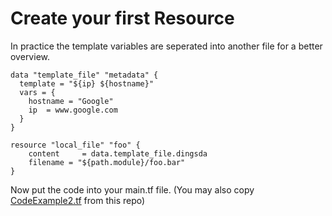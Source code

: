 # Create your first Resource

In practice the template variables are seperated into another file for a better overview.

```
data "template_file" "metadata" {
  template = "${ip} ${hostname}"
  vars = {
    hostname = "Google"
    ip  = www.google.com
  }
}
```

```
resource "local_file" "foo" {
    content     = data.template_file.dingsda
    filename = "${path.module}/foo.bar"
}
```

Now put the code into your main.tf file. (You may also copy [CodeExample2.tf](https://github.com/FullStackS-GmbH/terraform-workshop/blob/master/Grundlagen/CodeExample2.tf) from this repo)